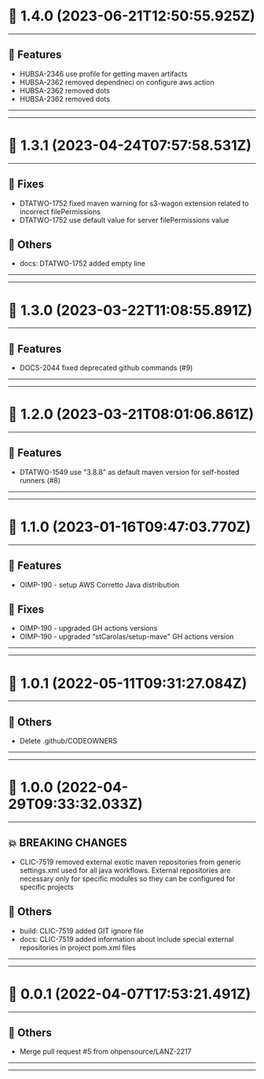 # :confetti_ball: 1.4.0 (2023-06-21T12:50:55.925Z)
- - -
## :hammer: Features
* HUBSA-2346 use profile for getting maven artifacts
* HUBSA-2362 removed dependneci on configure aws action
* HUBSA-2362 removed dots
* HUBSA-2362 removed dots
- - -
- - -
# :confetti_ball: 1.3.1 (2023-04-24T07:57:58.531Z)
- - -
## :bug: Fixes
* DTATWO-1752 fixed maven warning for s3-wagon extension related to incorrect filePermissions
* DTATWO-1752 use default value for server filePermissions value
## :newspaper: Others
* docs: DTATWO-1752 added empty line
- - -
- - -
# :confetti_ball: 1.3.0 (2023-03-22T11:08:55.891Z)
- - -
## :hammer: Features
* DOCS-2044 fixed deprecated github commands (#9)
- - -
- - -
# :confetti_ball: 1.2.0 (2023-03-21T08:01:06.861Z)
- - -
## :hammer: Features
* DTATWO-1549 use "3.8.8" as default maven version for self-hosted runners (#8)
- - -
- - -
# :confetti_ball: 1.1.0 (2023-01-16T09:47:03.770Z)
- - -
## :hammer: Features
* OIMP-190 - setup AWS Corretto Java distribution
## :bug: Fixes
* OIMP-190 - upgraded GH actions versions
* OIMP-190 - upgraded "stCarolas/setup-mave" GH actions version
- - -
- - -
# :confetti_ball: 1.0.1 (2022-05-11T09:31:27.084Z)
- - -
## :newspaper: Others
* Delete .github/CODEOWNERS
- - -
- - -
# :confetti_ball: 1.0.0 (2022-04-29T09:33:32.033Z)
- - -
## :boom: BREAKING CHANGES
* CLIC-7519 removed external exotic maven repositories from generic settings.xml used for all java workflows. External repositories are necessary only for specific modules so they can be configured for specific projects
## :newspaper: Others
* build: CLIC-7519 added GIT ignore file
* docs: CLIC-7519 added information about include special external repositories in project pom.xml files
- - -
- - -
# :confetti_ball: 0.0.1 (2022-04-07T17:53:21.491Z)
- - -
## :newspaper: Others
* Merge pull request #5 from ohpensource/LANZ-2217
- - -
- - -
